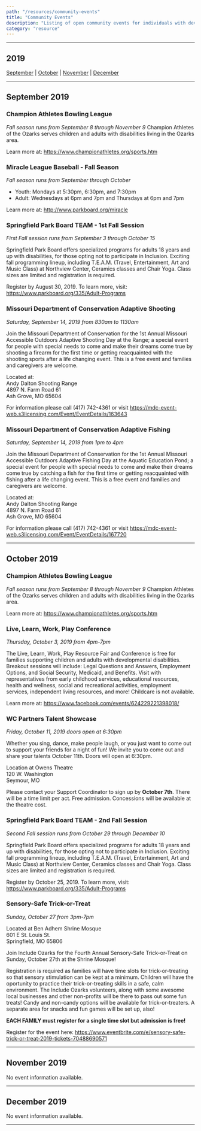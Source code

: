 ```yaml
---
path: "/resources/community-events"
title: "Community Events"
description: "Listing of open community events for individuals with developmental disabilities and their families. Events are located within and around Webster County."
category: "resource"
---
```


---

## 2019

[September](#september-2019) | [October](#october-2019) | [November](#november-2019) | [December](#december-2019)

---

## September 2019

### Champion Athletes Bowling League

_Fall season runs from September 8 through November 9_
Champion Athletes of the Ozarks serves children and adults with disabilities living in the Ozarks area.

Learn more at: https://www.championathletes.org/sports.htm

### Miracle League Baseball - Fall Season

_Fall season runs from September through October_

- Youth: Mondays at 5:30pm, 6:30pm, and 7:30pm
- Adult: Wednesdays at 6pm and 7pm and Thursdays at 6pm and 7pm

Learn more at: http://www.parkboard.org/miracle

### Springfield Park Board TEAM - 1st Fall Session

_First Fall session runs from September 3 through October 15_

Springfield Park Board offers specialized programs for adults 18 years and up with disabilities, for those opting not to participate in Inclusion. Exciting fall programming lineup, including T.E.A.M. (Travel, Entertainment, Art and Music Class) at Northview Center, Ceramics classes and Chair Yoga. Class sizes are limited and registration is required.

Register by August 30, 2019. To learn more, visit: https://www.parkboard.org/335/Adult-Programs

### Missouri Department of Conservation Adaptive Shooting

_Saturday, September 14, 2019 from 830am to 1130am_

Join the Missouri Department of Conservation for the 1st Annual Missouri Accessible Outdoors Adaptive Shooting Day at the Range; a special event for people with special needs to come and make their dreams come true by shooting a firearm for the first time or getting reacquainted with the shooting sports after a life changing event. This is a free event and families and caregivers are welcome.

Located at:  
Andy Dalton Shooting Range  
4897 N. Farm Road 61  
Ash Grove, MO 65604

For information please call (417) 742-4361 or visit https://mdc-event-web.s3licensing.com/Event/EventDetails/163643

### Missouri Department of Conservation Adaptive Fishing

_Saturday, September 14, 2019 from 1pm to 4pm_

Join the Missouri Department of Conservation for the 1st Annual Missouri Accessible Outdoors Adaptive Fishing Day at the Aquatic Education Pond; a special event for people with special needs to come and make their dreams come true by catching a fish for the first time or getting reacquainted with fishing after a life changing event. This is a free event and families and caregivers are welcome.

Located at:  
Andy Dalton Shooting Range  
4897 N. Farm Road 61  
Ash Grove, MO 65604

For information please call (417) 742-4361 or visit https://mdc-event-web.s3licensing.com/Event/EventDetails/167720

---

## October 2019

### Champion Athletes Bowling League

_Fall season runs from September 8 through November 9_
Champion Athletes of the Ozarks serves children and adults with disabilities living in the Ozarks area.

Learn more at: https://www.championathletes.org/sports.htm

### Live, Learn, Work, Play Conference

_Thursday, October 3, 2019 from 4pm-7pm_

The Live, Learn, Work, Play Resource Fair and Conference is free for families supporting children and adults with developmental disabilities. Breakout sessions will include: Legal Questions and Answers, Employment Options, and Social Security, Medicaid, and Benefits. Visit with representatives from early childhood services, educational resources, health and wellness, social and recreational activities, employment services, independent living resources, and more! Childcare is not available.

Learn more at: https://www.facebook.com/events/624229221398018/

### WC Partners Talent Showcase

_Friday, October 11, 2019 doors open at 6:30pm_

Whether you sing, dance, make people laugh, or you just want to come out to support your friends for a night of fun! We invite you to come out and share your talents October 11th. Doors will open at 6:30pm.

Location at Owens Theatre  
120 W. Washington  
Seymour, MO

Please contact your Support Coordinator to sign up by **October 7th**. There will be a time limit per act. Free admission. Concessions will be available at the theatre cost.

### Springfield Park Board TEAM - 2nd Fall Session

_Second Fall session runs from October 29 through December 10_

Springfield Park Board offers specialized programs for adults 18 years and up with disabilities, for those opting not to participate in Inclusion. Exciting fall programming lineup, including T.E.A.M. (Travel, Entertainment, Art and Music Class) at Northview Center, Ceramics classes and Chair Yoga. Class sizes are limited and registration is required.

Register by October 25, 2019. To learn more, visit: https://www.parkboard.org/335/Adult-Programs

### Sensory-Safe Trick-or-Treat

_Sunday, October 27 from 3pm-7pm_

Located at Ben Adhem Shrine Mosque  
601 E St. Louis St.  
Springfield, MO 65806

Join Include Ozarks for the Fourth Annual Sensory-Safe Trick-or-Treat on Sunday, October 27th at the Shrine Mosque!

Registration is required as families will have time slots for trick-or-treating so that sensory stimulation can be kept at a minimum. Children will have the oportunity to practice their trick-or-treating skills in a safe, calm environment. The Include Ozarks volunteers, along with some awesome local businesses and other non-profits will be there to pass out some fun treats! Candy and non-candy options will be available for trick-or-treaters. A separate area for snacks and fun games will be set up, also!

**EACH FAMILY must register for a single time slot but admission is free!**

Register for the event here: https://www.eventbrite.com/e/sensory-safe-trick-or-treat-2019-tickets-70488690571

---

## November 2019

No event information available.

---

## December 2019

No event information available.

---
